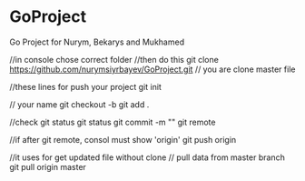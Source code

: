 # GoProject
Go Project for Nurym, Bekarys and Mukhamed

//in console chose correct folder
//then do this
git clone https://github.com/nurymsiyrbayev/GoProject.git
// you are clone master file

//these lines for push your project
git init

// <NEW-BRANCH-NAME> your name
git checkout -b <NEW-BRANCH-NAME>
git add .

//check git status 
git status 
git commit -m "<COMMENT-OR-MESSAGE>"
git remote

//if after git remote, consol must show 'origin'
git push origin <YOUR-BRANCH-NAME>

//it uses for get updated file without clone
// pull data from master branch
git pull origin master
